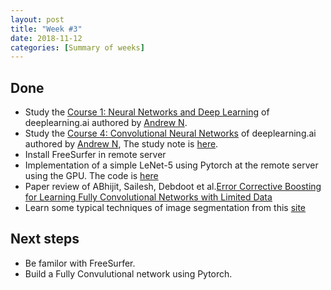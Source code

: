 ```yaml
---
layout: post
title: "Week #3"
date: 2018-11-12
categories: [Summary of weeks]
---
```


## Done
* Study the [Course 1: Neural Networks and Deep Learning](https://www.coursera.org/learn/neural-networks-deep-learning?specialization=deep-learning) of deeplearning.ai authored by [Andrew N](https://www.andrewng.org/).
* Study the [Course 4: Convolutional Neural Networks](https://www.coursera.org/learn/convolutional-neural-networks?specialization=deep-learning) of deeplearning.ai authored by [Andrew N](https://www.andrewng.org/), The study note is [here](https://xysong1201.github.io/study%20notes/2018/11/12/study-note-2/).
* Install FreeSurfer in remote server
* Implementation of a simple LeNet-5 using Pytorch at the remote server using the GPU. The code is [here](https://github.com/xysong1201/SegmentationImage)
* Paper review of ABhijit, Sailesh, Debdoot et al.[Error Corrective Boosting for Learning Fully Convolutional Networks with Limited Data](https://arxiv.org/abs/1705.00938)
* Learn some typical techniques of image segmentation from this [site](https://leonardoaraujosantos.gitbooks.io/artificial-inteligence/content/image_segmentation.html)

## Next steps
* Be familor with FreeSurfer.
* Build a Fully Convulutional network using Pytorch.
